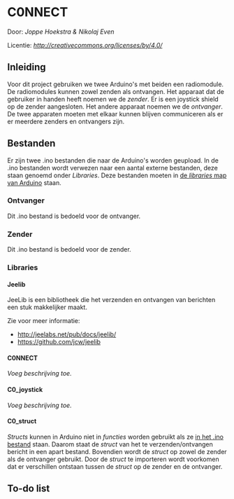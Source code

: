 # C0NNECT

Door: *Joppe Hoekstra & Nikolaj Even*

Licentie: *http://creativecommons.org/licenses/by/4.0/*

## Inleiding

Voor dit project gebruiken we twee Arduino's met beiden een radiomodule. De radiomodules kunnen zowel zenden als ontvangen. Het apparaat dat de gebruiker in handen heeft noemen we de *zender*. Er is een joystick shield op de zender aangesloten. Het andere apparaat noemen we de *ontvanger*. De twee apparaten moeten met elkaar kunnen blijven communiceren als er er meerdere zenders en ontvangers zijn.

## Bestanden

Er zijn twee .ino bestanden die naar de Arduino's worden geupload. In de .ino bestanden wordt verwezen naar een aantal externe bestanden, deze staan genoemd onder *Libraries*. Deze bestanden moeten in [de *libraries* map van Arduino](https://www.arduino.cc/en/Hacking/Libraries) staan.

### Ontvanger
Dit .ino bestand is bedoeld voor de ontvanger.

### Zender
Dit .ino bestand is bedoeld voor de zender.

### Libraries

#### Jeelib
JeeLib is een bibliotheek die het verzenden en ontvangen van berichten een stuk makkelijker maakt.

Zie voor meer informatie:
- http://jeelabs.net/pub/docs/jeelib/
- https://github.com/jcw/jeelib

#### C0NNECT

*Voeg beschrijving toe.*

#### C0_joystick

*Voeg beschrijving toe.*

#### C0_struct
*Structs* kunnen in Arduino niet in *functies* worden gebruikt als ze [in het .ino bestand](http://stackoverflow.com/questions/17493354/arduino-struct-pointer-as-function-parameter) staan. Daarom staat de *struct* van het te verzenden/ontvangen bericht in een apart bestand. Bovendien wordt de *struct* op zowel de zender als de ontvanger gebruikt. Door de *struct* te importeren wordt voorkomen dat er verschillen ontstaan tussen de *struct* op de zender en de ontvanger.

## To-do list
